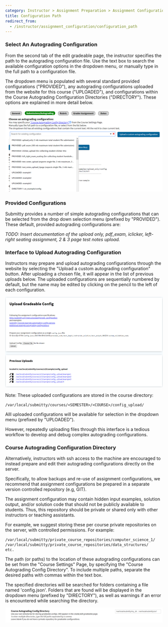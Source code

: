 ```yaml
---
category: Instructor > Assignment Preparation > Assignment Configuration
title: Configuration Path
redirect_from:
  - /instructor/assignment_configuration/configuration_path
---
```



### Select An Autograding Configuration

From the second tab of the edit gradeable page, the instructor
specifies the path to the autograding configuration file.  Use the 
text box to search the available configuration options in the dropdown menu,
or manually type in the full path to a configuration file.

The dropdown menu is populated with several standard provided configurations ("PROVIDED"),
any autograding configurations uploaded from the website for this course ("UPLOADED"),
and configurations within the Course Autograding Configuration Directories ("DIRECTORY").
These options are explained in more detail below.

![](/images/config_path_interface.png)

### Provided Configurations

Submitty provides a number of simple autograding configurations that
can be selected from the drop down selection menu (prefixed by
"PROVIDED").  These default, provided autograding configurations are:

_TODO: Insert documentation of the upload only, pdf_exam, iclicker,
left-right seating assignment, 2 & 3 page test notes upload._


### Interface to Upload Autograding Configuration

Instructors may prepare and upload autograding configurations through
the website by selecting the "Upload a custom autograding configuration"
button.  After uploading a chosen file, it will appear in the list of 
previous uploads below.  The uploaded configurations are sequentially numbered by
default, but the name may be edited by clicking on the pencil to the
left of each configuration.

![](/images/config_upload_interface.png)

Note: These uploaded configurations are stored in the course directory:


```
/var/local/submitty/courses/<SEMESTER>/<COURSE>/config_upload/
```

Alll uploaded configurations will be available for selection in the
dropdown menu (prefixed by "UPLOADED").

However, repeatedly uploading files through this interface is a
tedious workflow to develop and debug complex autograding
configurations.


### Course Autograding Configuration Directory

Alternatively, instructors with ssh access to the machine are
encouraged to instead prepare and edit their autograding
configurations directly on the server.

Specifically, to allow backups and re-use of assignment
configurations, we recommend that assignment configurations be
prepared in a separate version controlled repository (e.g, GIT).

The assignment configuration may contain hidden input examples,
solution output, and/or solution code that should not be publicly
available to students.  Thus, this repository should be private or
shared only with other instructors or teaching assistants.

For example, we suggest storing these per course private repositories
on the server, with controlled permissions.  For example:

```
/var/local/submitty/private_course_repositories/computer_science_1/
/var/local/submitty/private_course_repositories/data_structures/
etc.
```

The path (or paths) to the location of these autograding configurations can be set from the
"Course Settings" Page, by specifying the "Course Autograding Config
Directory".  To include multiple paths, separate the desired paths with 
commas within the text box.

The specified directories will be searched for 
folders containing a file named 'config.json'.  Folders that are 
found will be displayed in the dropdown menu (prefixed by "DIRECTORY"), as well as warnings if 
an error is encountered while searching the directory.

![](/images/config_repo_box.png)